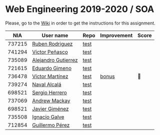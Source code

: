 # Web Engineering 2019-2020 / SOA
Please, go to the [Wiki](https://github.com/UNIZAR-30246-WebEngineering/lab5-soa/wiki) in order to get the instructions for this assignment.

| NIA    | User name | Repo | Improvement | Score
|--------|-----------|------|-------------|--------
| 737215 | [Ruben Rodriguez](https://github.com/ZgzInfinity) |[test](https://github.com/ZgzInfinity/lab5-soa/tree/test) | |
| 741294 | [Víctor Peñasco](https://github.com/vpec) |[test](https://github.com/vpec/lab5-soa/tree/test) | |
| 735089 | [Alejandro Gutierrez](https://github.com/AlexGuti14) |[test](https://github.com/AlexGuti14/lab5-soa/tree/test) | |
| 721615 | [Eduardo Gimeno](https://github.com/Edu7216) |[test](https://github.com/Edu7216/lab5-soa/tree/test) | |
| 736478 | [Víctor Martínez](https://github.com/vmbatlle) |[test](https://github.com/vmbatlle/lab5-soa/tree/test) | [bonus](https://github.com/vmbatlle/lab5-soa/tree/bonus) | :gift:
| 739274 | [Naval Alcalá](https://github.com/aeri) |[test](https://github.com/aeri/lab5-soa/tree/test) | |
| 698521 | [Sergio Herrero](https://github.com/sherrero96) |[test](https://github.com/sherrero96/lab5-soa/tree/test) | |
| 737069 | [Andrew Mackay](https://github.com/AndrewKM210) |[test](https://github.com/AndrewKM210/lab5-soa/tree/test) | |
| 698521 | [Javier Giménez](https://github.com/JaviBite) |[test](https://github.com/JaviBite/lab5-soa/tree/test) | |
| 735508 | [Ignacio Galve](https://github.com/IgnacioSan22) |[test](https://github.com/IgnacioSan22/lab5-soa/tree/test) | |
| 712854 | [Guillermo Pérez](https://github.com/Guillerm097) |[test](https://github.com/Guillerm097/lab5-soa/tree/test) | |
